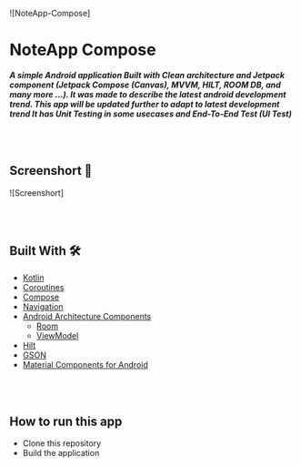 ![NoteApp-Compose]

# NoteApp Compose
***A simple Android application Built with Clean architecture and Jetpack component (Jetpack Compose (Canvas), MVVM, HILT, ROOM DB, and many more …). 
It was made to describe the latest android development trend. This app will be updated further to adapt to latest development trend
It has Unit Testing in some usecases and End-To-End Test (UI Test)***

## <br/><br/>Screenshort 📸
![Screenshort]

## <br/><br/>Built With 🛠
- [Kotlin](https://kotlinlang.org/) 
- [Coroutines](https://kotlinlang.org/docs/reference/coroutines-overview.html) 
- [Compose](https://developer.android.com/jetpack/compose) 
- [Navigation](https://developer.android.com/guide/navigation)
- [Android Architecture Components](https://developer.android.com/topic/libraries/architecture) 
  - [Room](https://developer.android.com/training/data-storage/room)
  - [ViewModel](https://developer.android.com/topic/libraries/architecture/viewmodel)
- [Hilt](https://dagger.dev/hilt/)
- [GSON](https://github.com/google/gson) 
- [Material Components for Android](https://github.com/material-components/material-components-android) 

## <br/><br/> How to run this app
- Clone this repository
- Build the application
